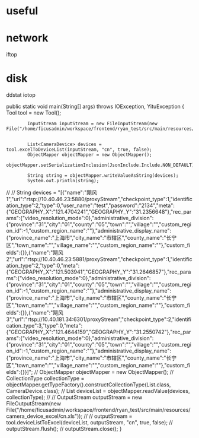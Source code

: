 # useful

# network

iftop

# disk

ddstat
iotop

public static void main(String[] args) throws IOException, YituException {
        Tool tool = new Tool();

            InputStream inputStream = new FileInputStream(new File("/home/ficusadmin/workspace/frontend/ryan_test/src/main/resources/camera_device_excel/cn.xls"));


            List<CameraDevice> devices = tool.excelToDeviceList(inputStream, "cn", true, false);
            ObjectMapper objectMapper = new ObjectMapper();
            objectMapper.setSerializationInclusion(JsonInclude.Include.NON_DEFAULT);

            String string = objectMapper.writeValueAsString(devices);
            System.out.println(string);


//
//        String devices = "[{\"name\":\"飓风1\",\"url\":\"rtsp://10.40.46.23:5880/proxyStream\",\"checkpoint_type\":1,\"identification_type\":2,\"type\":0,\"user_name\":\"test\",\"password\":\"2134\",\"meta\":{\"GEOGRAPHY_X\":\"121.4704241\",\"GEOGRAPHY_Y\":\"31.2356648\"},\"rec_params\":{\"video_resolution_mode\":0},\"administrative_division\":{\"province\":\"31\",\"city\":\"01\",\"county\":\"05\",\"town\":\"\",\"village\":\"\",\"custom_region_id\":-1,\"custom_region_name\":\"\"},\"administrative_display_name\":{\"province_name\":\"上海市\",\"city_name\":\"市辖区\",\"county_name\":\"长宁区\",\"town_name\":\"\",\"village_name\":\"\",\"custom_region_name\":\"\"},\"custom_fields\":{}},{\"name\":\"飓风2\",\"url\":\"rtsp://10.40.46.23:5881/proxyStream\",\"checkpoint_type\":1,\"identification_type\":2,\"type\":0,\"meta\":{\"GEOGRAPHY_X\":\"121.503941\",\"GEOGRAPHY_Y\":\"31.2646857\"},\"rec_params\":{\"video_resolution_mode\":0},\"administrative_division\":{\"province\":\"31\",\"city\":\"01\",\"county\":\"05\",\"town\":\"\",\"village\":\"\",\"custom_region_id\":-1,\"custom_region_name\":\"\"},\"administrative_display_name\":{\"province_name\":\"上海市\",\"city_name\":\"市辖区\",\"county_name\":\"长宁区\",\"town_name\":\"\",\"village_name\":\"\",\"custom_region_name\":\"\"},\"custom_fields\":{}},{\"name\":\"飓风3\",\"url\":\"rtsp://10.40.181.34:6301/proxyStream\",\"checkpoint_type\":2,\"identification_type\":3,\"type\":0,\"meta\":{\"GEOGRAPHY_X\":\"121.4644159\",\"GEOGRAPHY_Y\":\"31.2550742\"},\"rec_params\":{\"video_resolution_mode\":0},\"administrative_division\":{\"province\":\"31\",\"city\":\"01\",\"county\":\"05\",\"town\":\"\",\"village\":\"\",\"custom_region_id\":-1,\"custom_region_name\":\"\"},\"administrative_display_name\":{\"province_name\":\"上海市\",\"city_name\":\"市辖区\",\"county_name\":\"长宁区\",\"town_name\":\"\",\"village_name\":\"\",\"custom_region_name\":\"\"},\"custom_fields\":{}}]";
//        ObjectMapper objectMapper = new ObjectMapper();
//        CollectionType collectionType = objectMapper.getTypeFactory().constructCollectionType(List.class, CameraDevice.class);
//        List<CameraDevice>  deviceList = objectMapper.readValue(devices, collectionType);
//
//        OutputStream outputStream = new FileOutputStream(new File("/home/ficusadmin/workspace/frontend/ryan_test/src/main/resources/camera_device_excel/cn.xls"));
//
//        outputStream = tool.deviceListToExcel(deviceList, outputStream, "cn", true, false);
//        outputStream.flush();
//        outputStream.close();
    }